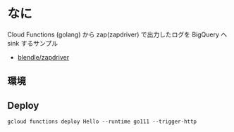 # なに

Cloud Functions (golang) から zap(zapdriver) で出力したログを BigQuery へ sink するサンプル

- [blendle/zapdriver](https://github.com/blendle/zapdriver)

## 環境

## Deploy

```
gcloud functions deploy Hello --runtime go111 --trigger-http
```
